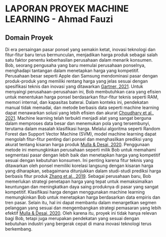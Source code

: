 # LAPORAN PROYEK MACHINE LEARNING - Ahmad Fauzi
## Domain Proyek
Di era persaingan pasar ponsel yang semakin ketat, inovasi teknologi dan fitur-fitur baru terus bermunculan, menjadikan harga produk sebagai salah satu faktor penentu keberhasilan perusahaan dalam menarik konsumen. Bob, seorang pengusaha yang baru memulai perusahaan ponselnya, menghadapi tantangan dalam menetapkan harga yang kompetitif. Perusahaan besar seperti Apple dan Samsung mendominasi pasar dengan produk-produk yang memiliki rentang harga yang jelas sesuai dengan spesifikasi teknis dan inovasi yang ditawarkan [Gartner, 2021](https://www.gartner.com/en/newsroom/press-releases/2022-03-01-4q21-smartphone-market-share). Untuk menyaingi perusahaan-perusahaan ini, Bob membutuhkan cara yang efisien untuk menentukan harga ponsel berdasarkan fitur-fitur teknis seperti RAM, memori internal, dan kapasitas baterai. Dalam konteks ini, pendekatan manual tidak memadai, dan metode berbasis data seperti machine learning dapat menawarkan solusi yang lebih efisien dan akurat [Choudhary et al., 2021](https://www.gartner.com/en/newsroom/press-releases/2022-03-01-4q21-smartphone-market-share).
Machine learning telah terbukti menjadi alat yang sangat berguna dalam memproses data besar dan menemukan pola yang tersembunyi, terutama dalam masalah klasifikasi harga. Melalui algoritma seperti Random Forest dan Support Vector Machine (SVM), model machine learning dapat mengolah fitur-fitur penting dari ponsel dan menghasilkan prediksi yang akurat tentang kisaran harga produk [Mulla & Desai, 2020](https://link.springer.com/article/10.1007/s40622-020-00260-8). Penggunaan metode ini memungkinkan perusahaan seperti milik Bob untuk memahami segmentasi pasar dengan lebih baik dan menetapkan harga yang kompetitif sesuai dengan kebutuhan konsumen. Ini penting karena fitur teknis yang ditawarkan oleh ponsel memiliki korelasi langsung dengan kisaran harga yang diharapkan, sebagaimana ditunjukkan dalam studi-studi prediksi harga berbasis fitur produk [Zhang et al., 2019](https://link.springer.com/article/10.1007/s10115-022-01679-4).
Sebagai perusahaan baru, Bob memerlukan strategi penetapan harga yang tepat untuk memaksimalkan keuntungan dan meningkatkan daya saing produknya di pasar yang sangat kompetitif. Klasifikasi harga dengan menggunakan machine learning memungkinkan Bob untuk menetapkan harga berdasarkan data empiris dan tren pasar. Selain itu, hal ini dapat membantu dalam menargetkan segmen pelanggan yang sesuai dan mengembangkan strategi pemasaran yang lebih efektif [Mulla & Desai, 2020](https://link.springer.com/article/10.1007/s40622-020-00260-8). Oleh karena itu, proyek ini tidak hanya relevan bagi Bob, tetapi juga merupakan pendekatan yang sesuai dengan kebutuhan industri yang bergerak cepat di mana inovasi teknologi terus berkembang.
